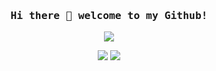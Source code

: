 <h3 align="center"><samp> Hi there 👋 welcome to my Github!</samp></h3>
<p align="center">
  <img src="https://66.media.tumblr.com/80f2805acce4d3cb1694268a7107bbe7/71f7b69b94e638d9-ae/s640x960/e82a6dd4011f58af83fc47c6cbcc16db97d9e051.gif" />
</p>

<p align="center">
  <a href= "https://twitter.com/ari_hacks"><img src="<img src="https://img.icons8.com/material/24/000000/linkedin--v1.png"/></a>
  <img src="https://img.icons8.com/ios-glyphs/30/000000/linkedin.png"/>
</p>
